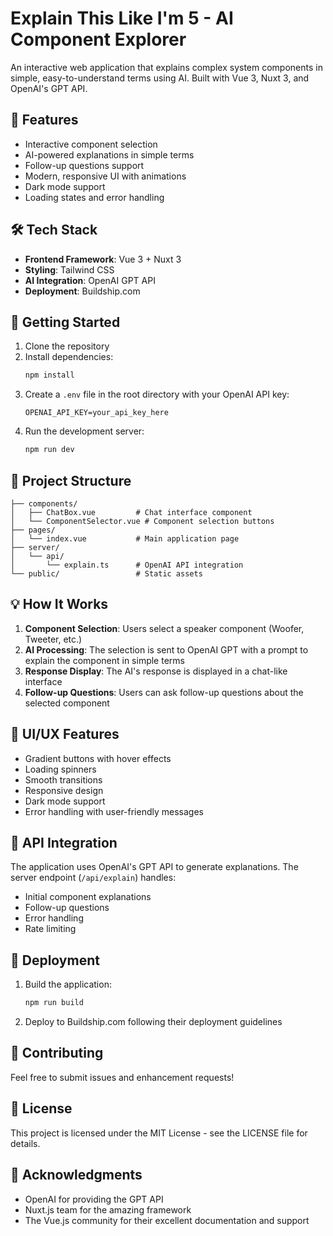 # Explain This Like I'm 5 - AI Component Explorer

An interactive web application that explains complex system components in simple, easy-to-understand terms using AI. Built with Vue 3, Nuxt 3, and OpenAI's GPT API.

## 🌟 Features

- Interactive component selection
- AI-powered explanations in simple terms
- Follow-up questions support
- Modern, responsive UI with animations
- Dark mode support
- Loading states and error handling

## 🛠️ Tech Stack

- **Frontend Framework**: Vue 3 + Nuxt 3
- **Styling**: Tailwind CSS
- **AI Integration**: OpenAI GPT API
- **Deployment**: Buildship.com

## 🚀 Getting Started

1. Clone the repository
2. Install dependencies:
   ```bash
   npm install
   ```
3. Create a `.env` file in the root directory with your OpenAI API key:
   ```
   OPENAI_API_KEY=your_api_key_here
   ```
4. Run the development server:
   ```bash
   npm run dev
   ```

## 📁 Project Structure

```
├── components/
│   ├── ChatBox.vue         # Chat interface component
│   └── ComponentSelector.vue # Component selection buttons
├── pages/
│   └── index.vue           # Main application page
├── server/
│   └── api/
│       └── explain.ts      # OpenAI API integration
└── public/                 # Static assets
```

## 💡 How It Works

1. **Component Selection**: Users select a speaker component (Woofer, Tweeter, etc.)
2. **AI Processing**: The selection is sent to OpenAI GPT with a prompt to explain the component in simple terms
3. **Response Display**: The AI's response is displayed in a chat-like interface
4. **Follow-up Questions**: Users can ask follow-up questions about the selected component

## 🎨 UI/UX Features

- Gradient buttons with hover effects
- Loading spinners
- Smooth transitions
- Responsive design
- Dark mode support
- Error handling with user-friendly messages

## 🔧 API Integration

The application uses OpenAI's GPT API to generate explanations. The server endpoint (`/api/explain`) handles:
- Initial component explanations
- Follow-up questions
- Error handling
- Rate limiting

## 📝 Deployment

1. Build the application:
   ```bash
   npm run build
   ```
2. Deploy to Buildship.com following their deployment guidelines

## 🤝 Contributing

Feel free to submit issues and enhancement requests!

## 📄 License

This project is licensed under the MIT License - see the LICENSE file for details.

## 🙏 Acknowledgments

- OpenAI for providing the GPT API
- Nuxt.js team for the amazing framework
- The Vue.js community for their excellent documentation and support
